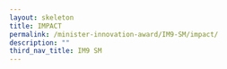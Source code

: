 ```yaml
---
layout: skeleton
title: IMPACT​
permalink: /minister-innovation-award/IM9-SM/impact/
description: ""
third_nav_title: IM9 SM
---
```

